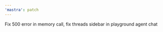 ```yaml
---
'mastra': patch
---
```


Fix 500 error in memory call, fix threads sidebar in playground agent chat
